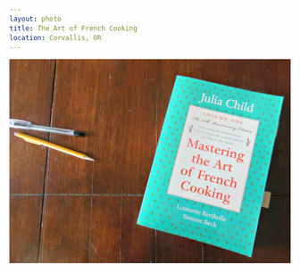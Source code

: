 ```yaml
---
layout: photo
title: The Art of French Cooking
location: Corvallis, OR
---
```


<img src="/assets/img/scenes/art-of-french-cooking.jpg" />
